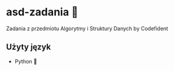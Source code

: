 # asd-zadania 🥺
Zadania z przedmiotu Algorytmy i Struktury Danych by Codefident

## Użyty język
- Python 🐍
